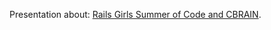 Presentation about: <a href="http://natacha-beck.github.io/Ruby_meetup/#/" target="_blank">Rails Girls Summer of Code and CBRAIN</a>.
